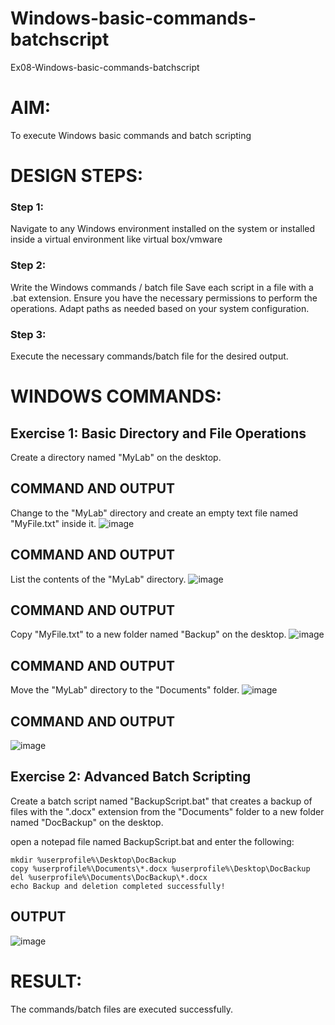 # Windows-basic-commands-batchscript
Ex08-Windows-basic-commands-batchscript

# AIM:
To execute Windows basic commands and batch scripting

# DESIGN STEPS:

### Step 1:

Navigate to any Windows environment installed on the system or installed inside a virtual environment like virtual box/vmware 

### Step 2:

Write the Windows commands / batch file
Save each script in a file with a .bat extension.
Ensure you have the necessary permissions to perform the operations.
Adapt paths as needed based on your system configuration.
### Step 3:

Execute the necessary commands/batch file for the desired output. 
# WINDOWS COMMANDS:
## Exercise 1: Basic Directory and File Operations
Create a directory named "MyLab" on the desktop.

## COMMAND AND OUTPUT

Change to the "MyLab" directory and create an empty text file named "MyFile.txt" inside it.
![image](https://github.com/user-attachments/assets/79994867-9fdf-4a04-a243-384e79a8f810)


## COMMAND AND OUTPUT

List the contents of the "MyLab" directory.
![image](https://github.com/user-attachments/assets/a5c55c19-ffce-4eaa-93b5-961a1c3e9d39)


## COMMAND AND OUTPUT

Copy "MyFile.txt" to a new folder named "Backup" on the desktop.
![image](https://github.com/user-attachments/assets/183b996e-5d79-44cd-b546-5ecadfaff80d)


## COMMAND AND OUTPUT

Move the "MyLab" directory to the "Documents" folder.
![image](https://github.com/user-attachments/assets/f5e2e7c5-1210-4344-b897-82fa7bac4f9e)


## COMMAND AND OUTPUT

![image](https://github.com/user-attachments/assets/fd1e572d-1f4f-4999-a970-ab5e57c832e5)


## Exercise 2: Advanced Batch Scripting
Create a batch script named "BackupScript.bat" that creates a backup of files with the ".docx" extension from the "Documents" folder to a new folder named "DocBackup" on the desktop.

open a notepad file named BackupScript.bat and enter the following:
```
mkdir %userprofile%\Desktop\DocBackup
copy %userprofile%\Documents\*.docx %userprofile%\Desktop\DocBackup
del %userprofile%\Documents\DocBackup\*.docx
echo Backup and deletion completed successfully!
```
## OUTPUT

![image](https://github.com/user-attachments/assets/6e68a75f-342b-4059-8fe8-0eb1a918892b)

# RESULT:
The commands/batch files are executed successfully.


